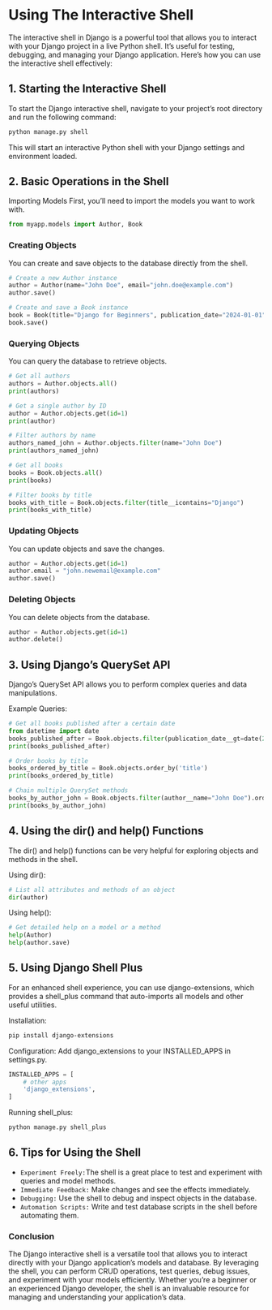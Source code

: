 # Using The Interactive Shell

The interactive shell in Django is a powerful tool that allows you to interact with your Django project in a live Python shell. It’s useful for testing, debugging, and managing your Django application. Here’s how you can use the interactive shell effectively:

## 1. Starting the Interactive Shell
To start the Django interactive shell, navigate to your project’s root directory and run the following command:

```bash
python manage.py shell
```

This will start an interactive Python shell with your Django settings and environment loaded.

## 2. Basic Operations in the Shell
Importing Models
First, you’ll need to import the models you want to work with.

```python
from myapp.models import Author, Book
```

### Creating Objects
You can create and save objects to the database directly from the shell.

```python
# Create a new Author instance
author = Author(name="John Doe", email="john.doe@example.com")
author.save()

# Create and save a Book instance
book = Book(title="Django for Beginners", publication_date="2024-01-01", author=author)
book.save()
```

### Querying Objects
You can query the database to retrieve objects.

```python
# Get all authors
authors = Author.objects.all()
print(authors)

# Get a single author by ID
author = Author.objects.get(id=1)
print(author)

# Filter authors by name
authors_named_john = Author.objects.filter(name="John Doe")
print(authors_named_john)

# Get all books
books = Book.objects.all()
print(books)

# Filter books by title
books_with_title = Book.objects.filter(title__icontains="Django")
print(books_with_title)
```

### Updating Objects
You can update objects and save the changes.

```python
author = Author.objects.get(id=1)
author.email = "john.newemail@example.com"
author.save()
```

### Deleting Objects
You can delete objects from the database.

```python
author = Author.objects.get(id=1)
author.delete()
```

## 3. Using Django’s QuerySet API
Django’s QuerySet API allows you to perform complex queries and data manipulations.

Example Queries:

```python
# Get all books published after a certain date
from datetime import date
books_published_after = Book.objects.filter(publication_date__gt=date(2020, 1, 1))
print(books_published_after)

# Order books by title
books_ordered_by_title = Book.objects.order_by('title')
print(books_ordered_by_title)

# Chain multiple QuerySet methods
books_by_author_john = Book.objects.filter(author__name="John Doe").order_by('-publication_date')
print(books_by_author_john)
```

## 4. Using the dir() and help() Functions
The dir() and help() functions can be very helpful for exploring objects and methods in the shell.

Using dir():

```python
# List all attributes and methods of an object
dir(author)
```

Using help():

```python
# Get detailed help on a model or a method
help(Author)
help(author.save)
```

## 5. Using Django Shell Plus
For an enhanced shell experience, you can use django-extensions, which provides a shell_plus command that auto-imports all models and other useful utilities.

Installation:

```bash
pip install django-extensions
```

Configuration:
Add django_extensions to your INSTALLED_APPS in settings.py.

```python
INSTALLED_APPS = [
    # other apps
    'django_extensions',
]
```

Running shell_plus:

```bash
python manage.py shell_plus
```

## 6. Tips for Using the Shell
- `Experiment Freely:`The shell is a great place to test and experiment with queries and model methods.
- `Immediate Feedback:` Make changes and see the effects immediately.
- `Debugging:` Use the shell to debug and inspect objects in the database.
- `Automation Scripts:` Write and test database scripts in the shell before automating them.

### Conclusion
The Django interactive shell is a versatile tool that allows you to interact directly with your Django application’s models and database. By leveraging the shell, you can perform CRUD operations, test queries, debug issues, and experiment with your models efficiently. Whether you’re a beginner or an experienced Django developer, the shell is an invaluable resource for managing and understanding your application’s data.








